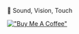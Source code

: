 👋 Sound, Vision, Touch


[!["Buy Me A Coffee"](https://www.buymeacoffee.com/assets/img/custom_images/orange_img.png)](https://www.buymeacoffee.com/kurogek)
